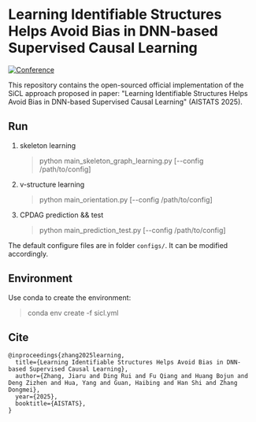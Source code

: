 # Learning Identifiable Structures Helps Avoid Bias in DNN-based Supervised Causal Learning
[![Conference](http://img.shields.io/badge/AISTATS-2025-4b44ce.svg)](https://aistats.org/aistats2025/) 

This repository contains the open-sourced official implementation of the SiCL approach proposed in paper: "Learning Identifiable Structures Helps Avoid Bias in DNN-based Supervised Causal Learning" (AISTATS 2025). 

## Run

1. skeleton learning

    > python main_skeleton_graph_learning.py [--config /path/to/config]

2. v-structure learning

    > python main_orientation.py [--config /path/to/config]

3. CPDAG prediction && test

    > python main_prediction_test.py [--config /path/to/config]

The default configure files are in folder `configs/`. It can be modified accordingly.


## Environment

Use conda to create the environment:
> conda env create -f sicl.yml

## Cite
```
@inproceedings{zhang2025learning,
  title={Learning Identifiable Structures Helps Avoid Bias in DNN-based Supervised Causal Learning},
  author={Zhang, Jiaru and Ding Rui and Fu Qiang and Huang Bojun and Deng Zizhen and Hua, Yang and Guan, Haibing and Han Shi and Zhang Dongmei},
  year={2025},
  booktitle={AISTATS},
}

```
